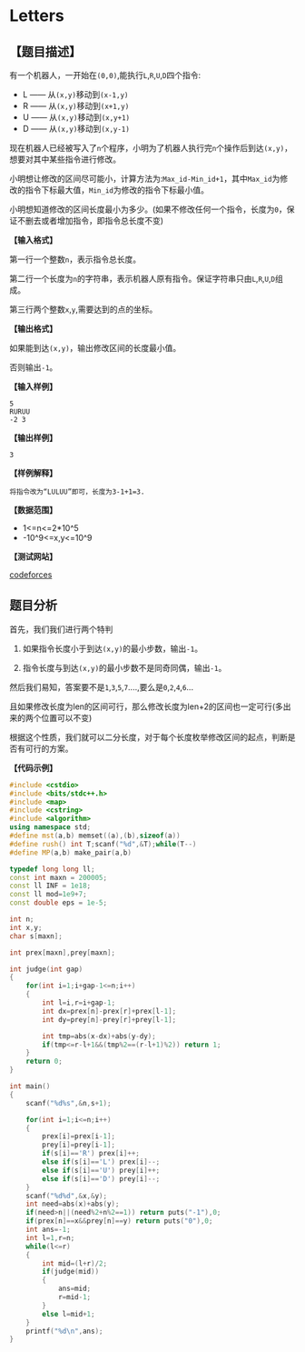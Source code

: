 # Letters


## 【题目描述】

有一个机器人，一开始在`(0,0)`,能执行`L`,`R`,`U`,`D`四个指令:

- L —— 从`(x,y)`移动到`(x-1,y)`
- R —— 从`(x,y)`移动到`(x+1,y)`
- U —— 从`(x,y)`移动到`(x,y+1)`
- D —— 从`(x,y)`移动到`(x,y-1)`

现在机器人已经被写入了`n`个程序，小明为了机器人执行完`n`个操作后到达`(x,y)`，想要对其中某些指令进行修改。

小明想让修改的区间尽可能小，计算方法为:`Max_id-Min_id+1`，其中`Max_id`为修改的指令下标最大值，`Min_id`为修改的指令下标最小值。

小明想知道修改的区间长度最小为多少。(如果不修改任何一个指令，长度为`0`，保证不删去或者增加指令，即指令总长度不变)

**【输入格式】**

第一行一个整数`n`，表示指令总长度。

第二行一个长度为`n`的字符串，表示机器人原有指令。保证字符串只由`L`,`R`,`U`,`D`组成。

第三行两个整数`x`,`y`,需要达到的点的坐标。


**【输出格式】**

如果能到达`(x,y)`，输出修改区间的长度最小值。

否则输出`-1`。

**【输入样例】**

    5
    RURUU
    -2 3

**【输出样例】**

    3
    
**【样例解释】**
    
    将指令改为“LULUU”即可，长度为3-1+1=3.
    
**【数据范围】**
- 1<=n<=2*10^5
- -10^9<=x,y<=10^9

**【测试网站】**

[codeforces](https://codeforces.com/contest/1073/problem/C)

## 题目分析
   
   首先，我们我们进行两个特判
   
   1. 如果指令长度小于到达`(x,y)`的最小步数，输出`-1`。
   
   2. 指令长度与到达`(x,y)`的最小步数不是同奇同偶，输出`-1`。
   
   然后我们易知，答案要不是`1`,`3`,`5`,`7`....,要么是`0`,`2`,`4`,`6`...
   
   且如果修改长度为len的区间可行，那么修改长度为len+2的区间也一定可行(多出来的两个位置可以不变)
   
   根据这个性质，我们就可以二分长度，对于每个长度枚举修改区间的起点，判断是否有可行的方案。

**【代码示例】**
```c++
#include <cstdio>
#include <bits/stdc++.h>
#include <map>
#include <cstring>
#include <algorithm>
using namespace std;
#define mst(a,b) memset((a),(b),sizeof(a))
#define rush() int T;scanf("%d",&T);while(T--)
#define MP(a,b) make_pair(a,b)

typedef long long ll;
const int maxn = 200005;
const ll INF = 1e18;
const ll mod=1e9+7;
const double eps = 1e-5;

int n;
int x,y;
char s[maxn];

int prex[maxn],prey[maxn];

int judge(int gap)
{
    for(int i=1;i+gap-1<=n;i++)
    {
        int l=i,r=i+gap-1;
        int dx=prex[n]-prex[r]+prex[l-1];
        int dy=prey[n]-prey[r]+prey[l-1];

        int tmp=abs(x-dx)+abs(y-dy);
        if(tmp<=r-l+1&&(tmp%2==(r-l+1)%2)) return 1;
    }
    return 0;
}

int main()
{
    scanf("%d%s",&n,s+1);

    for(int i=1;i<=n;i++)
    {
        prex[i]=prex[i-1];
        prey[i]=prey[i-1];
        if(s[i]=='R') prex[i]++;
        else if(s[i]=='L') prex[i]--;
        else if(s[i]=='U') prey[i]++;
        else if(s[i]=='D') prey[i]--;
    }
    scanf("%d%d",&x,&y);
    int need=abs(x)+abs(y);
    if(need>n||(need%2+n%2==1)) return puts("-1"),0;
    if(prex[n]==x&&prey[n]==y) return puts("0"),0;
    int ans=-1;
    int l=1,r=n;
    while(l<=r)
    {
        int mid=(l+r)/2;
        if(judge(mid))
        {
            ans=mid;
            r=mid-1;
        }
        else l=mid+1;
    }
    printf("%d\n",ans);
}


```

